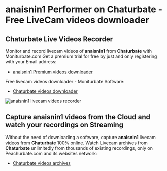 # anaisnin1 Performer on Chaturbate - Free LiveCam videos downloader

## Chaturbate Live Videos Recorder

Monitor and record livecam videos of **anaisnin1** from **Chaturbate** with Moniturbate.com
Get a premium trial for free by just and only registering with your Email address:
* [anaisnin1 Premium videos downloader](https://moniturbate.com/request-demo-licence-key.html)

Free livecam videos downloader - Moniturbate Software:
* [Chaturbate videos downloader](https://moniturbate.com/moniturbate-download-software.html)

![anaisnin1 livecam videos recorder](https://peachurnet.com/templates/moniturbate-software.png)


## Capture anaisnin1 videos from the Cloud and watch your recordings on Streaming

Without the need of downloading a software, capture **anaisnin1** livecam videos from **Chaturbate** 100% online.
Watch Livecam archives from **Chaturbate** unlimitedly from thousands of existing recordings, only on Peachurbate.com and its websites network:
* [Chaturbate videos archives](https://peachurnet.com/)